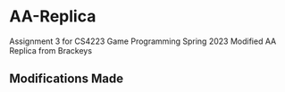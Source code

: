 # AA-Replica
Assignment 3 for CS4223 Game Programming Spring 2023 Modified AA Replica from Brackeys

## Modifications Made

